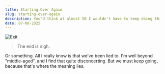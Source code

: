 ```yaml
---
title: Starting Over Again
slug: starting-over-again
description: You'd think at almost 50 I wouldn't have to keep doing this...
date: 07-08-2025
---
```


![Exit](https://spencersokol.com/assets/exit.webp#border)
> The end is nigh.

Or something. All I really know is that we've been lied to. I'm well beyond "middle-aged", and I find that quite disconcerting. But we must keep going, because that's where the meaning lies.